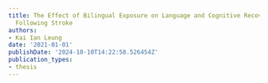 ```yaml
---
title: The Effect of Bilingual Exposure on Language and Cognitive Recovery in Children
  Following Stroke
authors:
- Kai Ian Leung
date: '2021-01-01'
publishDate: '2024-10-10T14:22:58.526454Z'
publication_types:
- thesis
---
```

